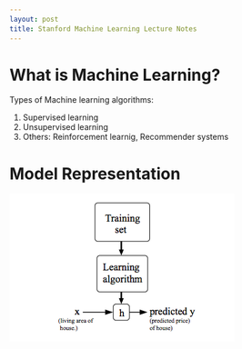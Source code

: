 ```yaml
---
layout: post
title: Stanford Machine Learning Lecture Notes
---
```

# What is Machine Learning?
Types of Machine learning algorithms:
1. Supervised learning
2. Unsupervised learning
3. Others: Reinforcement learnig, Recommender systems

# Model Representation
![Machine Learning Process](/images/Machine-Learning-Process.png "Machine Learning Process")
